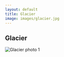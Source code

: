 ```yaml
---
layout: default
title: Glacier
image: images/glacier.jpg
---
```

<div class="individual-page" markdown="1">

<h2>Glacier</h2>

![Glacier photo 1](/images/glacier.jpg)

</div>
